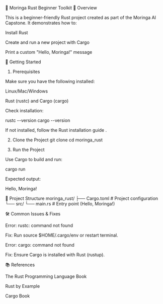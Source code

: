 🦀 Moringa Rust Beginner Toolkit
📌 Overview

This is a beginner-friendly Rust project created as part of the Moringa AI Capstone. It demonstrates how to:

Install Rust

Create and run a new project with Cargo

Print a custom "Hello, Moringa!" message

🚀 Getting Started
1. Prerequisites

Make sure you have the following installed:

Linux/Mac/Windows

Rust (rustc) and Cargo (cargo)

Check installation:

rustc --version
cargo --version


If not installed, follow the Rust installation guide
.

2. Clone the Project
git clone <your-repo-url>
cd moringa_rust

3. Run the Project

Use Cargo to build and run:

cargo run


Expected output:

Hello, Moringa!

📂 Project Structure
moringa_rust/
├── Cargo.toml          # Project configuration
└── src/
    └── main.rs         # Entry point (Hello, Moringa!)

🛠 Common Issues & Fixes

Error: rustc: command not found

Fix: Run source $HOME/.cargo/env or restart terminal.

Error: cargo: command not found

Fix: Ensure Cargo is installed with Rust (rustup).

📚 References

The Rust Programming Language Book

Rust by Example

Cargo Book
